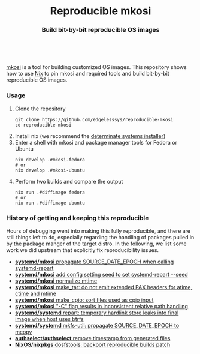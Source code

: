 <h1 align="center">Reproducible mkosi</h1>
<h3 align="center">Build bit-by-bit reproducible OS images</h3>
<br>
<br>
<br>

[mkosi](https://github.com/systemd/mkosi) is a tool for building customized OS images.
This repository shows how to use [Nix](https://nixos.org/) to pin mkosi and required
tools and build bit-by-bit reproducible OS images.


### Usage

1. Clone the repository
    ```shell-session
    git clone https://github.com/edgelesssys/reproducible-mkosi
    cd reproducible-mkosi
    ```
2. Install nix (we recommend the [determinate systems installer](https://github.com/DeterminateSystems/nix-installer))
3. Enter a shell with mkosi and package manager tools for Fedora or Ubuntu
    ```shell-session
    nix develop .#mkosi-fedora
    # or
    nix develop .#mkosi-ubuntu
    ```
4. Perform two builds and compare the output
    ```shell-session
    nix run .#diffimage fedora
    # or
    nix run .#diffimage ubuntu
    ```

### History of getting and keeping this reproducible

Hours of debugging went into making this fully reproducible, and there are still things left to do,
especially regarding the handling of packages pulled in by the package manger of the target distro.
In the following, we list some work we did upstream that explicitly fix reproducibility issues.

- [**systemd/mkosi** propagate SOURCE_DATE_EPOCH when calling systemd-repart](https://github.com/systemd/mkosi/pull/1834)
- [**systemd/mkosi** add config setting seed to set systemd-repart --seed](https://github.com/systemd/mkosi/pull/1837)
- [**systemd/mkosi** normalize mtime](https://github.com/systemd/mkosi/pull/1839)
- [**systemd/mkosi** make_tar: do not emit extended PAX headers for atime, ctime and mtime](https://github.com/systemd/mkosi/pull/1982)
- [**systemd/mkosi** make_cpio: sort files used as cpio input](https://github.com/systemd/mkosi/pull/2163)
- [**systemd/mkosi** "-C" flag results in inconsistent relative path handling](https://github.com/systemd/mkosi/issues/1879)
- [**systemd/systemd** repart: temporary hardlink store leaks into final image when host uses btrfs](https://github.com/systemd/systemd/issues/29606)
- [**systemd/systemd** mkfs-util: propagate SOURCE_DATE_EPOCH to mcopy](https://github.com/systemd/systemd/pull/29000)
- [**authselect/authselect** remove timestamp from generated files](https://github.com/authselect/authselect/pull/350)
- [**NixOS/nixpkgs** dosfstools: backport reproducible builds patch](https://github.com/NixOS/nixpkgs/pull/252282)
